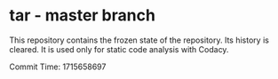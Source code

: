 # tar - master branch

This repository contains the frozen state of the repository.
Its history is cleared. It is used only for static code
analysis with Codacy.

Commit Time: 1715658697